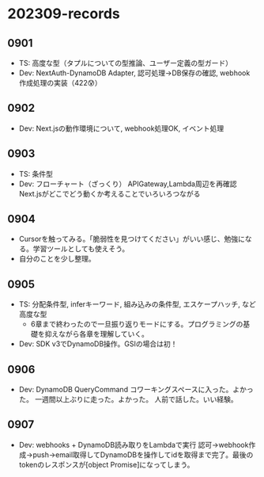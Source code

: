 # 202309-records
## 0901
- TS: 高度な型（タプルについての型推論、ユーザー定義の型ガード）
- Dev: NextAuth-DynamoDB Adapter, 認可処理→DB保存の確認, webhook作成処理の実装（422😰）

## 0902
- Dev: Next.jsの動作環境について, webhook処理OK, イベント処理

## 0903
- TS: 条件型
- Dev: フローチャート（ざっくり）
APIGateway,Lambda周辺を再確認
Next.jsがどこでどう動くか考えることでいろいろつながる

## 0904
- Cursorを触ってみる。「脆弱性を見つけてください」がいい感じ、勉強になる。学習ツールとしても使えそう。
- 自分のことを少し整理。

## 0905
- TS: 分配条件型, inferキーワード, 組み込みの条件型, エスケープハッチ, など高度な型
    - 6章まで終わったので一旦振り返りモードにする。プログラミングの基礎を抑えながら各章を理解していく。
- Dev: SDK v3でDynamoDB操作。GSIの場合は初！

## 0906
- Dev: DynamoDB QueryCommand
コワーキングスペースに入った。よかった。
一週間以上ぶりに走った。よかった。
人前で話した。いい経験。

## 0907
- Dev: webhooks + DynamoDB読み取りをLambdaで実行
認可→webhook作成→push→email取得してDynamoDBを操作してidを取得まで完了。最後のtokenのレスポンスが[object Promise]になってしまう。

